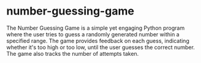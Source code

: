 # number-guessing-game
The Number Guessing Game is a simple yet engaging Python program where the user tries to guess a randomly generated number within a specified range. The game provides feedback on each guess, indicating whether it's too high or too low, until the user guesses the correct number. The game also tracks the number of attempts taken.
